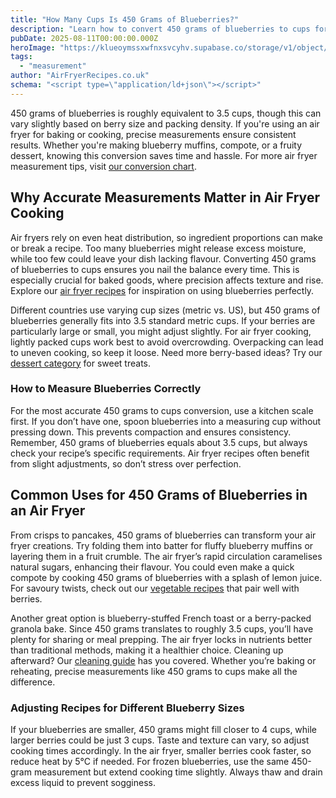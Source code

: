 ```yaml
---
title: "How Many Cups Is 450 Grams of Blueberries?"
description: "Learn how to convert 450 grams of blueberries to cups for perfect air fryer recipes. Get accurate measurements and baking tips in seconds!"
pubDate: 2025-08-11T00:00:00.000Z
heroImage: "https://klueoymssxwfnxsvcyhv.supabase.co/storage/v1/object/public/md/how-many-cups-is-450-grams-of-blueberries-6e780531.webp"
tags:
  - "measurement"
author: "AirFryerRecipes.co.uk"
schema: "<script type=\"application/ld+json\"></script>"
---
```


<p>450 grams of blueberries is roughly equivalent to 3.5 cups, though this can vary slightly based on berry size and packing density. If you're using an air fryer for baking or cooking, precise measurements ensure consistent results. Whether you're making blueberry muffins, compote, or a fruity dessert, knowing this conversion saves time and hassle. For more air fryer measurement tips, visit <a href=https://www.airfryerrecipe.co.uk/air-fryer-conversion-chart>our conversion chart</a>.</p>

<h2>Why Accurate Measurements Matter in Air Fryer Cooking</h2>
<p>Air fryers rely on even heat distribution, so ingredient proportions can make or break a recipe. Too many blueberries might release excess moisture, while too few could leave your dish lacking flavour. Converting 450 grams of blueberries to cups ensures you nail the balance every time. This is especially crucial for baked goods, where precision affects texture and rise. Explore our <a href=https://www.airfryerrecipe.co.uk/recipes>air fryer recipes</a> for inspiration on using blueberries perfectly.</p>

<p>Different countries use varying cup sizes (metric vs. US), but 450 grams of blueberries generally fits into 3.5 standard metric cups. If your berries are particularly large or small, you might adjust slightly. For air fryer cooking, lightly packed cups work best to avoid overcrowding. Overpacking can lead to uneven cooking, so keep it loose. Need more berry-based ideas? Try our <a href=https://www.airfryerrecipe.co.uk/recipe-category/dessert>dessert category</a> for sweet treats.</p>

<h3>How to Measure Blueberries Correctly</h3>
<p>For the most accurate 450 grams to cups conversion, use a kitchen scale first. If you don’t have one, spoon blueberries into a measuring cup without pressing down. This prevents compaction and ensures consistency. Remember, 450 grams of blueberries equals about 3.5 cups, but always check your recipe’s specific requirements. Air fryer recipes often benefit from slight adjustments, so don’t stress over perfection.</p>

<h2>Common Uses for 450 Grams of Blueberries in an Air Fryer</h2>
<p>From crisps to pancakes, 450 grams of blueberries can transform your air fryer creations. Try folding them into batter for fluffy blueberry muffins or layering them in a fruit crumble. The air fryer’s rapid circulation caramelises natural sugars, enhancing their flavour. You could even make a quick compote by cooking 450 grams of blueberries with a splash of lemon juice. For savoury twists, check out our <a href=https://www.airfryerrecipe.co.uk/recipe-category/vegetables>vegetable recipes</a> that pair well with berries.</p>

<p>Another great option is blueberry-stuffed French toast or a berry-packed granola bake. Since 450 grams translates to roughly 3.5 cups, you’ll have plenty for sharing or meal prepping. The air fryer locks in nutrients better than traditional methods, making it a healthier choice. Cleaning up afterward? Our <a href=https://www.airfryerrecipe.co.uk/air-fryer-cleaner>cleaning guide</a> has you covered. Whether you’re baking or reheating, precise measurements like 450 grams to cups make all the difference.</p>

<h3>Adjusting Recipes for Different Blueberry Sizes</h3>
<p>If your blueberries are smaller, 450 grams might fill closer to 4 cups, while larger berries could be just 3 cups. Taste and texture can vary, so adjust cooking times accordingly. In the air fryer, smaller berries cook faster, so reduce heat by 5°C if needed. For frozen blueberries, use the same 450-gram measurement but extend cooking time slightly. Always thaw and drain excess liquid to prevent sogginess.</p>